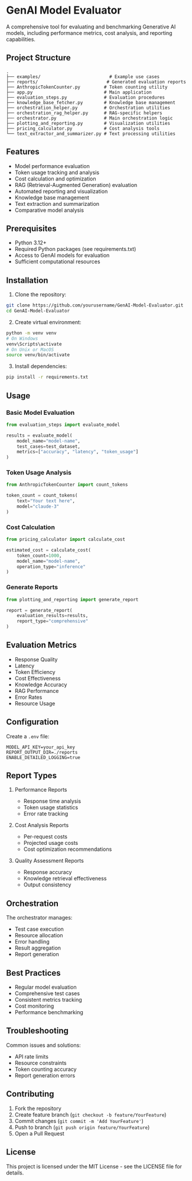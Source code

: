 # GenAI Model Evaluator

A comprehensive tool for evaluating and benchmarking Generative AI models, including performance metrics, cost analysis, and reporting capabilities.

## Project Structure

```
.
├── examples/                          # Example use cases
├── reports/                          # Generated evaluation reports
├── AnthropicTokenCounter.py         # Token counting utility
├── app.py                           # Main application
├── evaluation_steps.py              # Evaluation procedures
├── knowledge_base_fetcher.py        # Knowledge base management
├── orchestration_helper.py          # Orchestration utilities
├── orchestration_rag_helper.py      # RAG-specific helpers
├── orchestrator.py                  # Main orchestration logic
├── plotting_and_reporting.py        # Visualization utilities
├── pricing_calculator.py            # Cost analysis tools
└── text_extractor_and_summarizer.py # Text processing utilities
```

## Features

- Model performance evaluation
- Token usage tracking and analysis
- Cost calculation and optimization
- RAG (Retrieval-Augmented Generation) evaluation
- Automated reporting and visualization
- Knowledge base management
- Text extraction and summarization
- Comparative model analysis

## Prerequisites

- Python 3.12+
- Required Python packages (see requirements.txt)
- Access to GenAI models for evaluation
- Sufficient computational resources

## Installation

1. Clone the repository:
```bash
git clone https://github.com/yourusername/GenAI-Model-Evaluator.git
cd GenAI-Model-Evaluator
```

2. Create virtual environment:
```bash
python -m venv venv
# On Windows
venv\Scripts\activate
# On Unix or MacOS
source venv/bin/activate
```

3. Install dependencies:
```bash
pip install -r requirements.txt
```

## Usage

### Basic Model Evaluation

```python
from evaluation_steps import evaluate_model

results = evaluate_model(
    model_name="model-name",
    test_cases=test_dataset,
    metrics=["accuracy", "latency", "token_usage"]
)
```

### Token Usage Analysis

```python
from AnthropicTokenCounter import count_tokens

token_count = count_tokens(
    text="Your text here",
    model="claude-3"
)
```

### Cost Calculation

```python
from pricing_calculator import calculate_cost

estimated_cost = calculate_cost(
    token_count=1000,
    model_name="model-name",
    operation_type="inference"
)
```

### Generate Reports

```python
from plotting_and_reporting import generate_report

report = generate_report(
    evaluation_results=results,
    report_type="comprehensive"
)
```

## Evaluation Metrics

- Response Quality
- Latency
- Token Efficiency
- Cost Effectiveness
- Knowledge Accuracy
- RAG Performance
- Error Rates
- Resource Usage

## Configuration

Create a `.env` file:
```
MODEL_API_KEY=your_api_key
REPORT_OUTPUT_DIR=./reports
ENABLE_DETAILED_LOGGING=true
```

## Report Types

1. Performance Reports
   - Response time analysis
   - Token usage statistics
   - Error rate tracking

2. Cost Analysis Reports
   - Per-request costs
   - Projected usage costs
   - Cost optimization recommendations

3. Quality Assessment Reports
   - Response accuracy
   - Knowledge retrieval effectiveness
   - Output consistency

## Orchestration

The orchestrator manages:
- Test case execution
- Resource allocation
- Error handling
- Result aggregation
- Report generation

## Best Practices

- Regular model evaluation
- Comprehensive test cases
- Consistent metrics tracking
- Cost monitoring
- Performance benchmarking

## Troubleshooting

Common issues and solutions:
- API rate limits
- Resource constraints
- Token counting accuracy
- Report generation errors

## Contributing

1. Fork the repository
2. Create feature branch (`git checkout -b feature/YourFeature`)
3. Commit changes (`git commit -m 'Add YourFeature'`)
4. Push to branch (`git push origin feature/YourFeature`)
5. Open a Pull Request

## License

This project is licensed under the MIT License - see the LICENSE file for details.